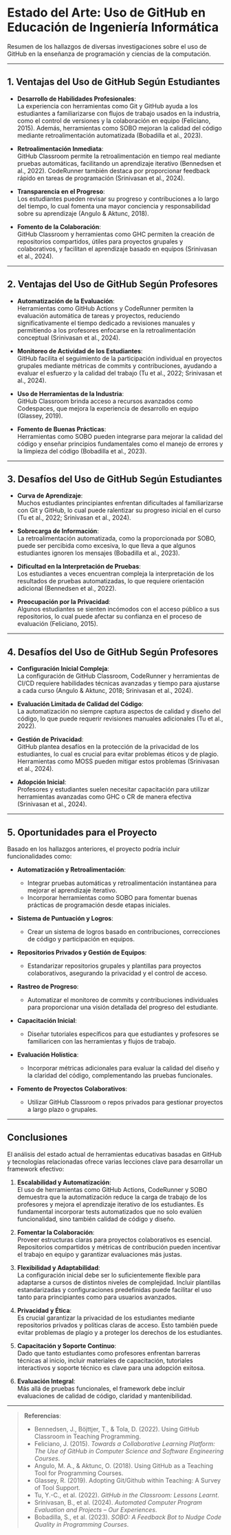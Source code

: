 # Estado del Arte: Uso de GitHub en Educación de Ingeniería Informática

Resumen de los hallazgos de diversas investigaciones sobre el uso de GitHub en la enseñanza de programación y ciencias de la computación.

---

## 1. Ventajas del Uso de GitHub Según Estudiantes

- **Desarrollo de Habilidades Profesionales**:  
  La experiencia con herramientas como Git y GitHub ayuda a los estudiantes a familiarizarse con flujos de trabajo usados en la industria, como el control de versiones y la colaboración en equipo (Feliciano, 2015). Además, herramientas como SOBO mejoran la calidad del código mediante retroalimentación automatizada (Bobadilla et al., 2023).

- **Retroalimentación Inmediata**:  
  GitHub Classroom permite la retroalimentación en tiempo real mediante pruebas automáticas, facilitando un aprendizaje iterativo (Bennedsen et al., 2022). CodeRunner también destaca por proporcionar feedback rápido en tareas de programación (Srinivasan et al., 2024).

- **Transparencia en el Progreso**:  
  Los estudiantes pueden revisar su progreso y contribuciones a lo largo del tiempo, lo cual fomenta una mayor conciencia y responsabilidad sobre su aprendizaje (Angulo & Aktunc, 2018).

- **Fomento de la Colaboración**:  
  GitHub Classroom y herramientas como GHC permiten la creación de repositorios compartidos, útiles para proyectos grupales y colaborativos, y facilitan el aprendizaje basado en equipos (Srinivasan et al., 2024).

---

## 2. Ventajas del Uso de GitHub Según Profesores

- **Automatización de la Evaluación**:  
  Herramientas como GitHub Actions y CodeRunner permiten la evaluación automática de tareas y proyectos, reduciendo significativamente el tiempo dedicado a revisiones manuales y permitiendo a los profesores enfocarse en la retroalimentación conceptual (Srinivasan et al., 2024).

- **Monitoreo de Actividad de los Estudiantes**:  
  GitHub facilita el seguimiento de la participación individual en proyectos grupales mediante métricas de commits y contribuciones, ayudando a evaluar el esfuerzo y la calidad del trabajo (Tu et al., 2022; Srinivasan et al., 2024).

- **Uso de Herramientas de la Industria**:  
  GitHub Classroom brinda acceso a recursos avanzados como Codespaces, que mejora la experiencia de desarrollo en equipo (Glassey, 2019).

- **Fomento de Buenas Prácticas**:  
  Herramientas como SOBO pueden integrarse para mejorar la calidad del código y enseñar principios fundamentales como el manejo de errores y la limpieza del código (Bobadilla et al., 2023).

---

## 3. Desafíos del Uso de GitHub Según Estudiantes

- **Curva de Aprendizaje**:  
  Muchos estudiantes principiantes enfrentan dificultades al familiarizarse con Git y GitHub, lo cual puede ralentizar su progreso inicial en el curso (Tu et al., 2022; Srinivasan et al., 2024).

- **Sobrecarga de Información**:  
  La retroalimentación automatizada, como la proporcionada por SOBO, puede ser percibida como excesiva, lo que lleva a que algunos estudiantes ignoren los mensajes (Bobadilla et al., 2023).

- **Dificultad en la Interpretación de Pruebas**:  
  Los estudiantes a veces encuentran compleja la interpretación de los resultados de pruebas automatizadas, lo que requiere orientación adicional (Bennedsen et al., 2022).

- **Preocupación por la Privacidad**:  
  Algunos estudiantes se sienten incómodos con el acceso público a sus repositorios, lo cual puede afectar su confianza en el proceso de evaluación (Feliciano, 2015).

---

## 4. Desafíos del Uso de GitHub Según Profesores

- **Configuración Inicial Compleja**:  
  La configuración de GitHub Classroom, CodeRunner y herramientas de CI/CD requiere habilidades técnicas avanzadas y tiempo para ajustarse a cada curso (Angulo & Aktunc, 2018; Srinivasan et al., 2024).

- **Evaluación Limitada de Calidad del Código**:  
  La automatización no siempre captura aspectos de calidad y diseño del código, lo que puede requerir revisiones manuales adicionales (Tu et al., 2022).

- **Gestión de Privacidad**:  
  GitHub plantea desafíos en la protección de la privacidad de los estudiantes, lo cual es crucial para evitar problemas éticos y de plagio. Herramientas como MOSS pueden mitigar estos problemas (Srinivasan et al., 2024).

- **Adopción Inicial**:  
  Profesores y estudiantes suelen necesitar capacitación para utilizar herramientas avanzadas como GHC o CR de manera efectiva (Srinivasan et al., 2024).

---

## 5. Oportunidades para el Proyecto

Basado en los hallazgos anteriores, el proyecto podría incluir funcionalidades como:

- **Automatización y Retroalimentación**:  
  - Integrar pruebas automáticas y retroalimentación instantánea para mejorar el aprendizaje iterativo.  
  - Incorporar herramientas como SOBO para fomentar buenas prácticas de programación desde etapas iniciales.

- **Sistema de Puntuación y Logros**:  
  - Crear un sistema de logros basado en contribuciones, correcciones de código y participación en equipos.

- **Repositorios Privados y Gestión de Equipos**:  
  - Estandarizar repositorios grupales y plantillas para proyectos colaborativos, asegurando la privacidad y el control de acceso.

- **Rastreo de Progreso**:  
  - Automatizar el monitoreo de commits y contribuciones individuales para proporcionar una visión detallada del progreso del estudiante.

- **Capacitación Inicial**:  
  - Diseñar tutoriales específicos para que estudiantes y profesores se familiaricen con las herramientas y flujos de trabajo.

- **Evaluación Holística**:  
  - Incorporar métricas adicionales para evaluar la calidad del diseño y la claridad del código, complementando las pruebas funcionales.

- **Fomento de Proyectos Colaborativos**:  
  - Utilizar GitHub Classroom o repos privados para gestionar proyectos a largo plazo o grupales.

---

## Conclusiones

El análisis del estado actual de herramientas educativas basadas en GitHub y tecnologías relacionadas ofrece varias lecciones clave para desarrollar un framework efectivo:

1. **Escalabilidad y Automatización**:  
   El uso de herramientas como GitHub Actions, CodeRunner y SOBO demuestra que la automatización reduce la carga de trabajo de los profesores y mejora el aprendizaje iterativo de los estudiantes. Es fundamental incorporar tests automatizados que no solo evalúen funcionalidad, sino también calidad de código y diseño.

2. **Fomentar la Colaboración**:  
   Proveer estructuras claras para proyectos colaborativos es esencial. Repositorios compartidos y métricas de contribución pueden incentivar el trabajo en equipo y garantizar evaluaciones más justas.

3. **Flexibilidad y Adaptabilidad**:  
   La configuración inicial debe ser lo suficientemente flexible para adaptarse a cursos de distintos niveles de complejidad. Incluir plantillas estandarizadas y configuraciones predefinidas puede facilitar el uso tanto para principiantes como para usuarios avanzados.

4. **Privacidad y Ética**:  
   Es crucial garantizar la privacidad de los estudiantes mediante repositorios privados y políticas claras de acceso. Esto también puede evitar problemas de plagio y a proteger los derechos de los estudiantes.

5. **Capacitación y Soporte Continuo**:  
   Dado que tanto estudiantes como profesores enfrentan barreras técnicas al inicio, incluir materiales de capacitación, tutoriales interactivos y soporte técnico es clave para una adopción exitosa.

6. **Evaluación Integral**:  
   Más allá de pruebas funcionales, el framework debe incluir evaluaciones de calidad de código, claridad y mantenibilidad.


---

> **Referencias**:  
> - Bennedsen, J., Böjttjer, T., & Tola, D. (2022). Using GitHub Classroom in Teaching Programming.  
> - Feliciano, J. (2015). *Towards a Collaborative Learning Platform: The Use of GitHub in Computer Science and Software Engineering Courses*.  
> - Angulo, M. A., & Aktunc, O. (2018). Using GitHub as a Teaching Tool for Programming Courses.  
> - Glassey, R. (2019). Adopting Git/Github within Teaching: A Survey of Tool Support.  
> - Tu, Y.-C., et al. (2022). *GitHub in the Classroom: Lessons Learnt*.  
> - Srinivasan, B., et al. (2024). *Automated Computer Program Evaluation and Projects – Our Experiences*.  
> - Bobadilla, S., et al. (2023). *SOBO: A Feedback Bot to Nudge Code Quality in Programming Courses*.
